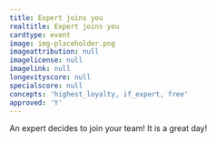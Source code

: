 ```yaml
---
title: Expert joins you
realtitle: Expert joins you
cardtype: event
image: img-placeholder.png
imageattribution: null
imagelicense: null
imagelink: null
longevityscore: null
specialscore: null
concepts: 'highest_loyalty, if_expert, free'
approved: 'Y'
---
```


An expert decides to join your team! It is a great day!
